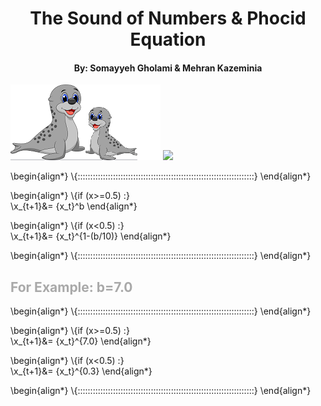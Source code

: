 <div>
    <h1 align="center">The Sound of Numbers & Phocid Equation</h1>
    <h4 align="center">By: Somayyeh Gholami & Mehran Kazeminia</h4>
</div>

<img src="https://raw.githubusercontent.com/MehranKazeminia/Sound-of-Numbers/main/phocid106.png">

<img src="https://www.kaggleusercontent.com/kf/80038646/eyJhbGciOiJkaXIiLCJlbmMiOiJBMTI4Q0JDLUhTMjU2In0..We0cNCJbRPYOEwDHQaNrLg.BtR04TVe2Wx7XbosppoN-9Rbr7gMT7kF9BKnVGb4kLCyiu_Mg5ktCjTwoWqGtXnQumyPLLNYiXTgHPw--zFlC4qHmcI3TcokMFHBQc6FHYf36jO8G4T6wsjbFigKvzPe_LQFKu54R6E4qXVhQ_2Ln5ujFN_5sOzsA_hVwG-fktWCzgVj2wQ_ZwryP0fLF12yRcnz2XqiPrzzhmzXQ99WsUwQKfVfqS7-JOqKRj3u9xPEJx_KR97QHnQmjg4IeFJxq4S3k15grzpTX8YidIrQPhV9rDjLxj7-abNmSX1rNrsV0FEX489S3IHvXzvWsGDQIcT6OpIgeQUpBQhzgtAaC_I0Wqz4cIxrtxbNSGWB7sGakBo1tkmOtMOpr0_Wv7mvZzME0ZDhAwA-tQX75TEM-KrGVAF9Cmma3KBw7vCtxdJxOhYUCcIXcpm1lmroAS_ANKuB1Ip6kpXdAN2pg5ltHEeBCqprrz-Hwx6FgyGd57FQRvg1QLm-P-tnY2sClcEjrQRyvVeVLs7rRFmsp7PCNmg0qkftjja2xFQbX_ie6gsqpoHvWiYSfqk-ngFJzyZsezCgZdIGR6Pv3l_vSvb4Chl-yzloPfMeIdGiJf3eBXth2UyvgwFqDHeS1bO8PdmWnvUNpvcocX_0tfoxPNaDF7CrlN1mATOgyav0mmox13695Vt-WqLoJytUZEJ1xnwP.YUlYyO5K-nwQ7bOsij2D5A/A_phocid_diagram.png">

\begin{align*}
\\{::::::::::::::::::::::::::::::::::::::::::::::::::::::::::::::::::::::}
\end{align*}

\begin{align*}
\\{if (x>=0.5) :}\
\\x_{t+1}&= {x_t}^b
\end{align*}

\begin{align*}
\\{if (x<0.5) :}\
\\x_{t+1}&= {x_t}^{1-(b/10)}
\end{align*}

\begin{align*}
\\{::::::::::::::::::::::::::::::::::::::::::::::::::::::::::::::::::::::}
\end{align*}

## <span style="color:darkgray;">For Example: b=7.0</span>

\begin{align*}
\\{::::::::::::::::::::::::::::::::::::::::::::::::::::::::::::::::::::::}
\end{align*}

\begin{align*}
\\{if (x>=0.5) :}\
\\x_{t+1}&= {x_t}^{7.0}
\end{align*}

\begin{align*}
\\{if (x<0.5) :}\
\\x_{t+1}&= {x_t}^{0.3}
\end{align*}

\begin{align*}
\\{::::::::::::::::::::::::::::::::::::::::::::::::::::::::::::::::::::::}
\end{align*}



